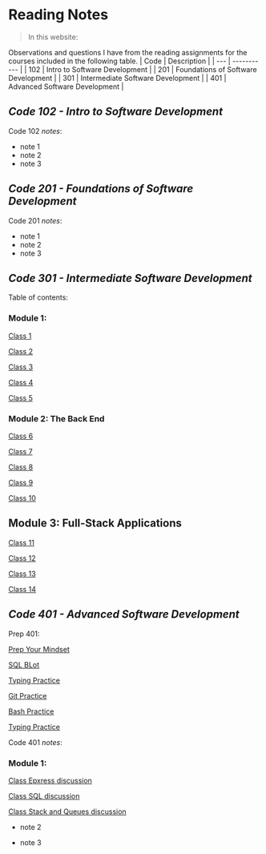 # **Reading Notes**

>In this website:

Observations and questions I have from the reading assignments for the courses included in the following table.
| Code | Description |
| --- | ----------- |
| 102 | Intro to Software Development |
| 201 | Foundations of Software Development |
| 301 | Intermediate Software Development |
| 401 | Advanced Software Development |


## ***Code 102 - Intro to Software Development***

Code 102 _notes_:
- note 1
- note 2
- note 3

## ***Code 201 - Foundations of Software Development***
Code 201 _notes_:
- note 1
- note 2
- note 3

## ***Code 301 - Intermediate Software Development***

Table of contents:

### Module  1:

[Class 1](./Classes301/Class_1.md)

[Class 2](./Classes301/Class_2.md)

[Class 3](./Classes301/Class_3.md)

[Class 4](./Classes301/Class_4.md)


[Class 5](./Classes301/Class_5.md)


### Module 2: The Back End

[Class 6](./Classes301/Class_6.md)

[Class 7](./Classes301/Class_7.md)

[Class 8](./Classes301/Class_8.md)

[Class 9](./Classes301/Class_9.md)

[Class 10](./Classes301/Class_10.md)

##  Module 3: Full-Stack Applications

[Class 11](./Classes301/Class_11.md)

[Class 12](./Classes301/Class_12.md)

[Class 13](./Classes301/Class_13.md)

[Class 14](./Classes301/Class_14.md)

## ***Code 401 - Advanced Software Development***

Prep 401:

[Prep Your Mindset](./prep401/Prep_Your_Mindset.md)

[SQL BLot](./prep401/SQL_Blot.md)

[Typing Practice](./prep401/Typing_Practice.md)

[Git Practice](./prep401/Git_Practice.md)

[Bash Practice](./prep401/Bash_Practice.md)

[Typing Practice](./prep401/Typing_Practice.md)


Code 401 _notes_:

### Module  1:

[Class Epxress discussion](./Classes401/Class_Express.md)

[Class SQL discussion](./Classes401/Class_Sql.md)

[Class Stack and Queues discussion](./Classes401/StackQueues.md)


- note 2

- note 3
